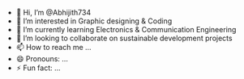 - 👋 Hi, I’m @Abhijith734
- 👀 I’m interested in Graphic designing & Coding
- 🌱 I’m currently learning Electronics & Communication Engineering 
- 💞️ I’m looking to collaborate on sustainable development projects
- 📫 How to reach me ...
- 😄 Pronouns: ...
- ⚡ Fun fact: ...

<!---
Abhijith734/Abhijith734 is a ✨ special ✨ repository because its `README.md` (this file) appears on your GitHub profile.
You can click the Preview link to take a look at your changes.
--->
